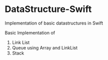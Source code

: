 # DataStructure-Swift
Implementation of basic datastructures in Swift


Basic Implementation of 
1) Link List
2) Queue using Array and LinkList
3) Stack
